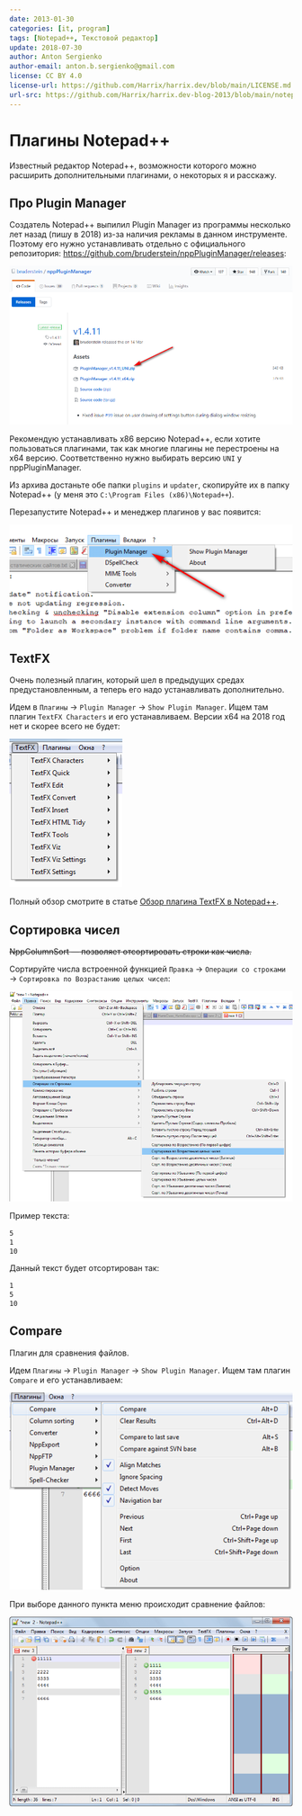 ```yaml
---
date: 2013-01-30
categories: [it, program]
tags: [Notepad++, Текстовой редактор]
update: 2018-07-30
author: Anton Sergienko
author-email: anton.b.sergienko@gmail.com
license: CC BY 4.0
license-url: https://github.com/Harrix/harrix.dev/blob/main/LICENSE.md
url-src: https://github.com/Harrix/harrix.dev-blog-2013/blob/main/notepad-plus-plus-plugins/notepad-plus-plus-plugins.md
---
```


# Плагины Notepad++

Известный редактор Notepad++, возможности которого можно расширить дополнительными плагинами, о некоторых я и расскажу.

## Про Plugin Manager

Создатель Notepad++ выпилил Plugin Manager из программы несколько лет назад (пишу в 2018) из-за наличия рекламы в данном инструменте. Поэтому его нужно устанавливать отдельно с официального репозитория: <https://github.com/bruderstein/nppPluginManager/releases>:

![Plugin Manager](img/npp-plugin-manager.png)

Рекомендую устанавливать x86 версию Notepad++, если хотите пользоваться плагинами, так как многие плагины не перестроены на x64 версию. Соответственно нужно выбирать версию `UNI` у nppPluginManager.

Из архива достаньте обе папки `plugins` и `updater`, скопируйте их в папку Notepad++ (у меня это `C:\Program Files (x86)\Notepad++`).

Перезапустите Notepad++ и менеджер плагинов у вас появится:

![Меню Plugin Manager](img/npp-plugin-manager-menu.png)

## TextFX

Очень полезный плагин, который шел в предыдущих средах предустановленным, а теперь его надо устанавливать дополнительно.

Идем в `Плагины` → `Plugin Manager` → `Show Plugin Manager`. Ищем там плагин `TextFX Characters` и его устанавливаем. Версии x64 на 2018 год нет и скорее всего не будет:

![Меню плагина TextFX](img/textfx.png)

Полный обзор смотрите в статье [Обзор плагина TextFX в Notepad++](https://github.com/Harrix/harrix.dev-blog-2013/blob/main/textfx/textfx.md).

## Сортировка чисел

~~NppColumnSort — позволяет отсортировать строки как числа.~~

Сортируйте числа встроенной функцией `Правка` → `Операции со строками` → `Сортировка по Возрастанию целых чисел`:

![Сортировка по возрастанию целых чисел](img/sorting.png)

Пример текста:

```text
5
1
10
```

Данный текст будет отсортирован так:

```text
1
5
10
```

## Compare

Плагин для сравнения файлов.

Идем `Плагины` → `Plugin Manager` → `Show Plugin Manager`. Ищем там плагин `Compare` и его устанавливаем:

![Плагин Compare](img/compare_01.png)

При выборе данного пункта меню происходит сравнение файлов:

![Сравнение файлов с помощью плагина Compare](img/compare_02.png)

